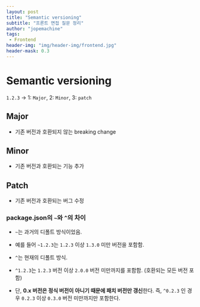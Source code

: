 ```yaml
---
layout: post
title: "Semantic versioning"
subtitle: "프론트 면접 질문 정리"
author: "jopemachine"
tags: 
 - Frontend
header-img: "img/header-img/frontend.jpg"
header-mask: 0.3
---
```


# Semantic versioning

`1.2.3` -> 1: `Major`, 2: `Minor`, 3: `patch`

## Major

- 기존 버전과 호환되지 않는 breaking change

## Minor

- 기존 버전과 호환되는 기능 추가

## Patch

- 기존 버전과 호환되는 버그 수정

### package.json의 `~`와 `^`의 차이 

- `~`는 과거의 디폴트 방식이었음.

- 예를 들어 `~1.2.3`는 `1.2.3` 이상 `1.3.0` 미만 버전을 포함함.

- `^`는 현재의 디폴트 방식.

- `^1.2.3`는 `1.2.3` 버전 이상 `2.0.0` 버전 미만까지를 포함함. (호환되는 모든 버전 포함)

- 단, **0.x 버전은 정식 버전이 아니기 때문에 패치 버전만 갱신**한다. 즉, `^0.2.3` 인 경우 `0.2.3` 이상 `0.3.0` 버전 미만까지만 포함한다. 